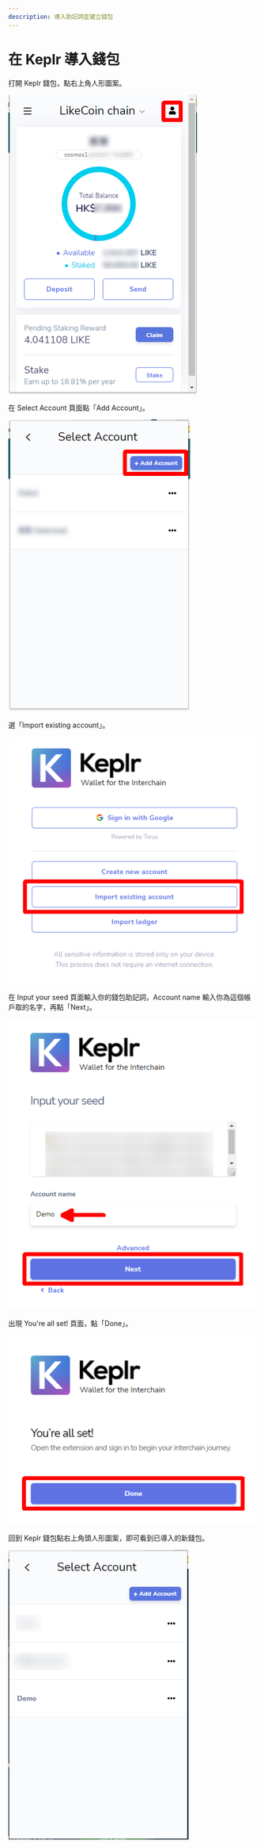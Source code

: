 ```yaml
---
description: 導入助記詞並建立錢包
---
```


# 在 Keplr 導入錢包

打開 Keplr 錢包，點右上角人形圖案。

![](<../../../.gitbook/assets/Keplr Seed Words 01.png>)

在 Select Account 頁面點「Add Account」。

![](<../../../.gitbook/assets/Keplr Seed Words 02.png>)

選「Import existing account」。

![](<../../../.gitbook/assets/Keplr Seed Words 03.png>)

在 Input your seed 頁面輸入你的錢包助記詞，Account name 輸入你為這個帳戶取的名字，再點「Next」。

![](<../../../.gitbook/assets/Keplr Seed Words 04.png>)

出現 You're all set! 頁面，點「Done」。

![](<../../../.gitbook/assets/Keplr Seed Words 05.png>)

回到 Keplr 錢包點右上角頭人形圖案，即可看到已導入的新錢包。

![](<../../../.gitbook/assets/Keplr Seed Words 06.png>)
